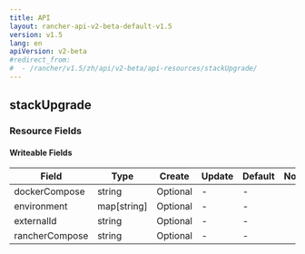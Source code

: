 ```yaml
---
title: API
layout: rancher-api-v2-beta-default-v1.5
version: v1.5
lang: en
apiVersion: v2-beta
#redirect_from:
#  - /rancher/v1.5/zh/api/v2-beta/api-resources/stackUpgrade/
---
```


## stackUpgrade



### Resource Fields

#### Writeable Fields

Field | Type | Create | Update | Default | Notes
---|---|---|---|---|---
dockerCompose | string | Optional | - | - | 
environment | map[string] | Optional | - | - | 
externalId | string | Optional | - | - | 
rancherCompose | string | Optional | - | - | 



<br>
